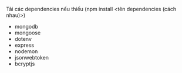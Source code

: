 Tải các dependencies nếu thiếu (npm install <tên dependencies (cách nhau)>)
 - mongodb
 - mongoose
 - dotenv
 - express
 - nodemon
 - jsonwebtoken
 - bcryptjs